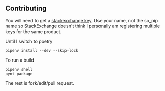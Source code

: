 Contributing
------------
You will need to get a [stackexchange key](https://stackapps.com/apps/oauth/register). Use your name, not the so_pip name so StackExchange doesn't think
I personally am registering multiple keys for the same product.

Until I switch to poetry

`pipenv install --dev --skip-lock`

To run a build

```
pipenv shell
pynt package
```

The rest is fork/edit/pull request.
